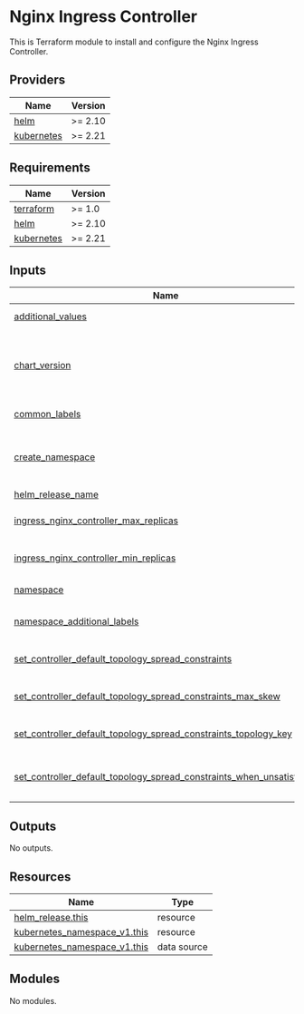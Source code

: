 # Nginx Ingress Controller

This is Terraform module to install and configure the Nginx Ingress Controller.


<!-- BEGIN_TF_DOCS -->
## Providers

| Name | Version |
|------|---------|
| <a name="provider_helm"></a> [helm](#provider\_helm) | >= 2.10 |
| <a name="provider_kubernetes"></a> [kubernetes](#provider\_kubernetes) | >= 2.21 |

## Requirements

| Name | Version |
|------|---------|
| <a name="requirement_terraform"></a> [terraform](#requirement\_terraform) | >= 1.0 |
| <a name="requirement_helm"></a> [helm](#requirement\_helm) | >= 2.10 |
| <a name="requirement_kubernetes"></a> [kubernetes](#requirement\_kubernetes) | >= 2.21 |

## Inputs

| Name | Description | Type | Default | Required |
|------|-------------|------|---------|:--------:|
| <a name="input_additional_values"></a> [additional\_values](#input\_additional\_values) | Additional values to pass to the helm chart. | `list(string)` | `[]` | no |
| <a name="input_chart_version"></a> [chart\_version](#input\_chart\_version) | Chart version of the ingress controller. Consider the default value the reference version of the module and the base of the values.yaml.tftpl file. | `string` | `"4.12.1"` | no |
| <a name="input_common_labels"></a> [common\_labels](#input\_common\_labels) | Set of labels to apply to all resources. | `map(string)` | `{}` | no |
| <a name="input_create_namespace"></a> [create\_namespace](#input\_create\_namespace) | Create namespace for the ingress controller. If false, the namespace must be created before using this module. | `bool` | `true` | no |
| <a name="input_helm_release_name"></a> [helm\_release\_name](#input\_helm\_release\_name) | Name of the helm release. | `string` | `"ingress-nginx"` | no |
| <a name="input_ingress_nginx_controller_max_replicas"></a> [ingress\_nginx\_controller\_max\_replicas](#input\_ingress\_nginx\_controller\_max\_replicas) | Maximum number of replicas for the ingress controller. | `number` | `3` | no |
| <a name="input_ingress_nginx_controller_min_replicas"></a> [ingress\_nginx\_controller\_min\_replicas](#input\_ingress\_nginx\_controller\_min\_replicas) | Minimum number of replicas for the ingress controller. | `number` | `1` | no |
| <a name="input_namespace"></a> [namespace](#input\_namespace) | Namespace of the ingress controller. | `string` | n/a | yes |
| <a name="input_namespace_additional_labels"></a> [namespace\_additional\_labels](#input\_namespace\_additional\_labels) | Additional labels for the namespace of the ingress controller. | `map(string)` | `{}` | no |
| <a name="input_set_controller_default_topology_spread_constraints"></a> [set\_controller\_default\_topology\_spread\_constraints](#input\_set\_controller\_default\_topology\_spread\_constraints) | Set the topologySpreadConstraints for the ingress controller. | `bool` | `true` | no |
| <a name="input_set_controller_default_topology_spread_constraints_max_skew"></a> [set\_controller\_default\_topology\_spread\_constraints\_max\_skew](#input\_set\_controller\_default\_topology\_spread\_constraints\_max\_skew) | Set the topologyKey in the topologySpreadConstraints for the ingress controller. | `number` | `1` | no |
| <a name="input_set_controller_default_topology_spread_constraints_topology_key"></a> [set\_controller\_default\_topology\_spread\_constraints\_topology\_key](#input\_set\_controller\_default\_topology\_spread\_constraints\_topology\_key) | Set the topologyKey in the topologySpreadConstraints for the ingress controller. | `string` | `"kubernetes.io/hostname"` | no |
| <a name="input_set_controller_default_topology_spread_constraints_when_unsatisfiable"></a> [set\_controller\_default\_topology\_spread\_constraints\_when\_unsatisfiable](#input\_set\_controller\_default\_topology\_spread\_constraints\_when\_unsatisfiable) | Set the whenUnsatisfiable policy in the topologySpreadConstraints for the ingress controller. | `string` | `"ScheduleAnyway"` | no |

## Outputs

No outputs.

## Resources

| Name | Type |
|------|------|
| [helm_release.this](https://registry.terraform.io/providers/hashicorp/helm/latest/docs/resources/release) | resource |
| [kubernetes_namespace_v1.this](https://registry.terraform.io/providers/hashicorp/kubernetes/latest/docs/resources/namespace_v1) | resource |
| [kubernetes_namespace_v1.this](https://registry.terraform.io/providers/hashicorp/kubernetes/latest/docs/data-sources/namespace_v1) | data source |

## Modules

No modules.


<!-- END_TF_DOCS -->